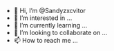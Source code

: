 - 👋 Hi, I’m @Sandyzxcvitor
- 👀 I’m interested in ... 
- 🌱 I’m currently learning ...
- 💞️ I’m looking to collaborate on ... 
- 📫 How to reach me ... 

<!---
Sandyzxcvitor/Sandyzxcvitor is a ✨ special ✨ repository because its `README.md` (this file) appears on your GitHub profile.
You can click the Preview link to take a look at your changes.
--->
